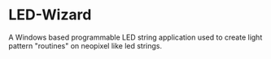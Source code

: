 LED-Wizard
==========

A Windows based programmable LED string application used to create light pattern "routines"
on neopixel like led strings.
